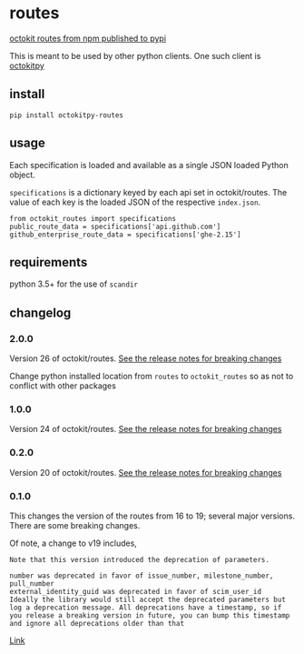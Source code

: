# routes
[octokit routes from npm published to pypi](https://octokit.github.io/routes/)


This is meant to be used by other python clients. One such client is [octokitpy](https://pypi.org/project/octokitpy/)


## install

```
pip install octokitpy-routes
```

## usage

Each specification is loaded and available as a single JSON loaded Python object.

`specifications` is a dictionary keyed by each api set in octokit/routes. The value of each key is the loaded JSON of the respective `index.json`.

```
from octokit_routes import specifications
public_route_data = specifications['api.github.com']
github_enterprise_route_data = specifications['ghe-2.15']
```

## requirements

python 3.5+ for the use of `scandir`

## changelog

### 2.0.0

Version 26 of octokit/routes. [See the release notes for breaking changes](https://github.com/octokit/routes/releases)

Change python installed location from `routes` to `octokit_routes` so as not to conflict with other packages

### 1.0.0

Version 24 of octokit/routes. [See the release notes for breaking changes](https://github.com/octokit/routes/releases)

### 0.2.0

Version 20 of octokit/routes. [See the release notes for breaking changes](https://github.com/octokit/routes/releases)

### 0.1.0

This changes the version of the routes from 16 to 19; several major versions. There are some breaking changes.

Of note, a change to v19 includes,

    Note that this version introduced the deprecation of parameters.
    
    number was deprecated in favor of issue_number, milestone_number, pull_number
    external_identity_guid was deprecated in favor of scim_user_id
    Ideally the library would still accept the deprecated parameters but log a deprecation message. All deprecations have a timestamp, so if you release a breaking version in future, you can bump this timestamp and ignore all deprecations older than that

[Link](https://github.com/khornberg/octokitpy-routes/pull/27#issuecomment-481837113)

